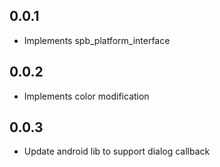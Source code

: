 ## 0.0.1

* Implements spb_platform_interface

## 0.0.2

* Implements color modification

## 0.0.3

* Update android lib to support dialog callback